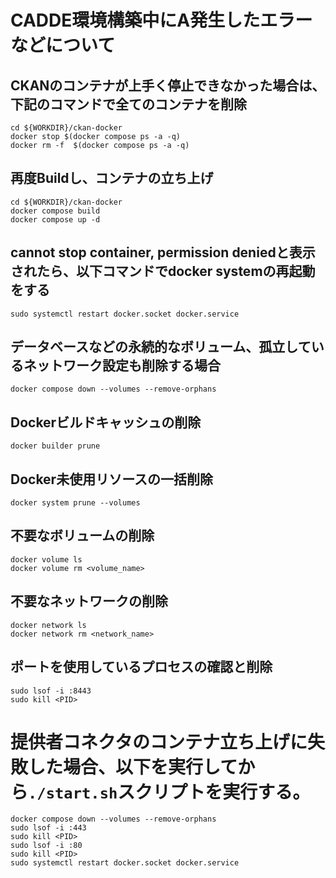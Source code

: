 # CADDE環境構築中にA発生したエラーなどについて
## CKANのコンテナが上手く停止できなかった場合は、下記のコマンドで全てのコンテナを削除
```
cd ${WORKDIR}/ckan-docker
docker stop $(docker compose ps -a -q)
docker rm -f  $(docker compose ps -a -q)
```

## 再度Buildし、コンテナの立ち上げ
```
cd ${WORKDIR}/ckan-docker
docker compose build
docker compose up -d
```

## cannot stop container, permission deniedと表示されたら、以下コマンドでdocker systemの再起動をする
```
sudo systemctl restart docker.socket docker.service
```

## データベースなどの永続的なボリューム、孤立しているネットワーク設定も削除する場合
```
docker compose down --volumes --remove-orphans
```

## Dockerビルドキャッシュの削除
```
docker builder prune
```

## Docker未使用リソースの一括削除
```
docker system prune --volumes
```

## 不要なボリュームの削除
```
docker volume ls
docker volume rm <volume_name>
```

## 不要なネットワークの削除
```
docker network ls
docker network rm <network_name>
```

## ポートを使用しているプロセスの確認と削除
```
sudo lsof -i :8443
sudo kill <PID>
```

# 提供者コネクタのコンテナ立ち上げに失敗した場合、以下を実行してから`./start.sh`スクリプトを実行する。
```
docker compose down --volumes --remove-orphans
sudo lsof -i :443
sudo kill <PID>
sudo lsof -i :80
sudo kill <PID>
sudo systemctl restart docker.socket docker.service
```